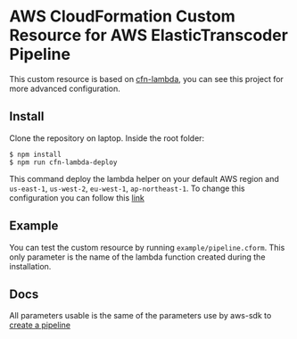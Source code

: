# AWS CloudFormation Custom Resource for AWS ElasticTranscoder Pipeline

This custom resource is based on [cfn-lambda](https://github.com/andrew-templeton/cfn-lambda), you can see this project for more advanced configuration.

## Install

Clone the repository on laptop. Inside the root folder:

```
$ npm install
$ npm run cfn-lambda-deploy
```
This command deploy the lambda helper on your default AWS region and `us-east-1`, `us-west-2`, `eu-west-1`, `ap-northeast-1`. To change this configuration you can follow this [link](https://github.com/andrew-templeton/cfn-lambda#deployment-of-lambdas)

## Example

You can test the custom resource by running `example/pipeline.cform`. This only parameter is the name of the lambda function created during the installation.

## Docs

All parameters usable is the same of the parameters use by aws-sdk to [create a pipeline](http://docs.aws.amazon.com/AWSJavaScriptSDK/latest/AWS/ElasticTranscoder.html#createPipeline-property)
